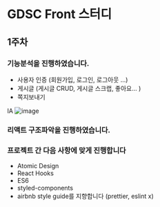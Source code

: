 # GDSC Front 스터디

## 1주차

### 기능분석을 진행하였습니다.

- 사용자 인증 (회원가입, 로그인, 로그아웃 ...)
- 게시글 (게시글 CRUD, 게시글 스크랩, 좋아요... )
- 쪽지보내기

IA
![image](https://user-images.githubusercontent.com/52899141/134106356-475f7149-2931-40a5-89b1-ffb43cd45c0e.png)


### 리액트 구조파악을 진행하였습니다.

### 프로젝트 간 다음 사항에 맞게 진행합니다
- Atomic Design
- React Hooks
- ES6
- styled-components
- airbnb style guide를 지향합니다 (prettier, eslint x)

